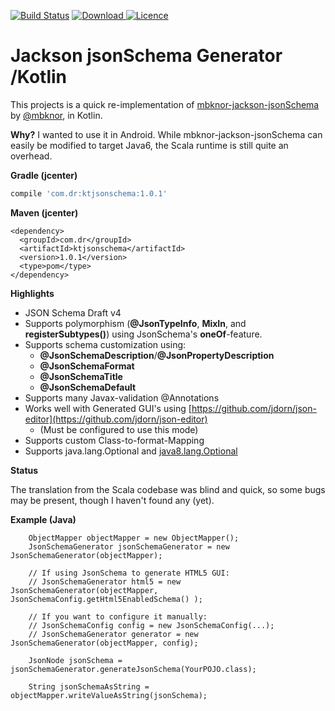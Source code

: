 [![Build Status](https://travis-ci.org/roee88/kt-jackson-jsonSchema.svg?branch=master)](https://travis-ci.org/roee88/kt-jackson-jsonSchema)
[![Download](https://api.bintray.com/packages/com-dr/dr-public/KtJsonSchema/images/download.svg) ](https://bintray.com/com-dr/dr-public/KtJsonSchema/_latestVersion)
[![Licence](https://img.shields.io/badge/Licence-Apache2-blue.svg)](http://www.apache.org/licenses/LICENSE-2.0)

Jackson jsonSchema Generator /Kotlin
=====================================

This projects is a quick re-implementation of [mbknor-jackson-jsonSchema](https://github.com/mbknor/mbknor-jackson-jsonSchema) by [@mbknor](https://github.com/mbknor/),
in Kotlin.

**Why?**
I wanted to use it in Android. 
While mbknor-jackson-jsonSchema can easily be modified to target Java6, the Scala runtime is still quite an overhead. 

**Gradle (jcenter)**
```gradle
compile 'com.dr:ktjsonschema:1.0.1'
```

**Maven (jcenter)**
```maven
<dependency>
  <groupId>com.dr</groupId>
  <artifactId>ktjsonschema</artifactId>
  <version>1.0.1</version>
  <type>pom</type>
</dependency>
```

**Highlights**

* JSON Schema Draft v4
* Supports polymorphism (**@JsonTypeInfo**, **MixIn**, and **registerSubtypes()**) using JsonSchema's **oneOf**-feature.
* Supports schema customization using:
  - **@JsonSchemaDescription**/**@JsonPropertyDescription**
  - **@JsonSchemaFormat**
  - **@JsonSchemaTitle**
  - **@JsonSchemaDefault**
* Supports many Javax-validation @Annotations
* Works well with Generated GUI's using [https://github.com/jdorn/json-editor](https://github.com/jdorn/json-editor)
  - (Must be configured to use this mode)
* Supports custom Class-to-format-Mapping
* Supports java.lang.Optional and [java8.lang.Optional](https://github.com/streamsupport/streamsupport)

**Status**

The translation from the Scala codebase was blind and quick, so some bugs may be present, though I haven't found any (yet).

**Example (Java)**

```
    ObjectMapper objectMapper = new ObjectMapper();
    JsonSchemaGenerator jsonSchemaGenerator = new JsonSchemaGenerator(objectMapper);

    // If using JsonSchema to generate HTML5 GUI:
    // JsonSchemaGenerator html5 = new JsonSchemaGenerator(objectMapper, JsonSchemaConfig.getHtml5EnabledSchema() );

    // If you want to configure it manually:
    // JsonSchemaConfig config = new JsonSchemaConfig(...);
    // JsonSchemaGenerator generator = new JsonSchemaGenerator(objectMapper, config);

    JsonNode jsonSchema = jsonSchemaGenerator.generateJsonSchema(YourPOJO.class);

    String jsonSchemaAsString = objectMapper.writeValueAsString(jsonSchema);
```
